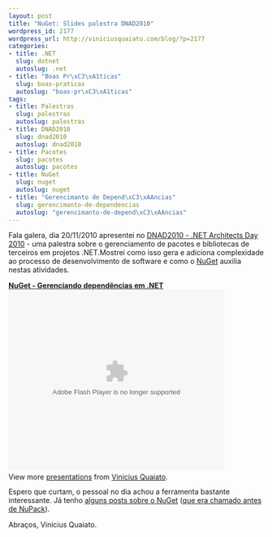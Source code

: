 ```yaml
--- 
layout: post
title: "NuGet: Slides palestra DNAD2010"
wordpress_id: 2177
wordpress_url: http://viniciusquaiato.com/blog/?p=2177
categories: 
- title: .NET
  slug: dotnet
  autoslug: .net
- title: "Boas Pr\xC3\xA1ticas"
  slug: boas-praticas
  autoslug: "boas-pr\xC3\xA1ticas"
tags: 
- title: Palestras
  slug: palestras
  autoslug: palestras
- title: DNAD2010
  slug: dnad2010
  autoslug: dnad2010
- title: Pacotes
  slug: pacotes
  autoslug: pacotes
- title: NuGet
  slug: nuget
  autoslug: nuget
- title: "Gerencimanto de Depend\xC3\xAAncias"
  slug: gerencimanto-de-dependencias
  autoslug: "gerencimanto-de-depend\xC3\xAAncias"
---
```

Fala galera, dia 20/11/2010 apresentei no [DNAD2010 - .NET Architects Day 2010](http://dnad.dotnetarchitects.net/dnad/2010/) - uma palestra sobre o gerenciamento de pacotes e bibliotecas de terceiros em projetos .NET.Mostrei como isso gera e adiciona complexidade ao processo de desenvolvimento de software e como o [NuGet](http://nuget.codeplex.com) auxilia nestas atividades.<div style="width:425px" id="__ss_5852512">**[NuGet - Gerenciando dependências em .NET](http://www.slideshare.net/viniciusquaiato/nuget-gerenciando-dependncias-em-net "NuGet - Gerenciando dependências em .NET")**<object id="__sse5852512" width="425" height="355"><param name="movie" value="http://static.slidesharecdn.com/swf/ssplayer2.swf?doc=nuget-101121115230-phpapp01&stripped_title=nuget-gerenciando-dependncias-em-net&userName=viniciusquaiato" /><param name="allowFullScreen" value="true" /><param name="allowScriptAccess" value="always" /><embed name="__sse5852512" src="http://static.slidesharecdn.com/swf/ssplayer2.swf?doc=nuget-101121115230-phpapp01&stripped_title=nuget-gerenciando-dependncias-em-net&userName=viniciusquaiato" type="application/x-shockwave-flash" allowscriptaccess="always" allowfullscreen="true" width="425" height="355"></embed></object><div style="padding:5px 0 12px">View more [presentations](http://www.slideshare.net/) from [Vinicius Quaiato](http://www.slideshare.net/viniciusquaiato).</div></div>Espero que curtam, o pessoal no dia achou a ferramenta bastante interessante. Já tenho [alguns posts sobre o NuGet](http://viniciusquaiato.com/blog/tag/nuget) ([que era chamado antes de NuPack](http://haacked.com/archive/2010/10/29/nupack-is-now-nuget.aspx)).

Abraços,
Vinicius Quaiato.
